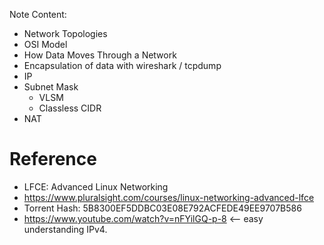 Note Content:
  - Network Topologies
  - OSI Model
  - How Data Moves Through a Network
  - Encapsulation of data with wireshark / tcpdump
  - IP
  - Subnet Mask
    - VLSM
    - Classless CIDR
  - NAT

# Reference
 - LFCE: Advanced Linux Networking
  - https://www.pluralsight.com/courses/linux-networking-advanced-lfce
   - Torrent Hash: 5B8300EF5DDBC03E08E792ACFEDE49EE9707B586
 - https://www.youtube.com/watch?v=nFYilGQ-p-8 <-- easy understanding IPv4.
